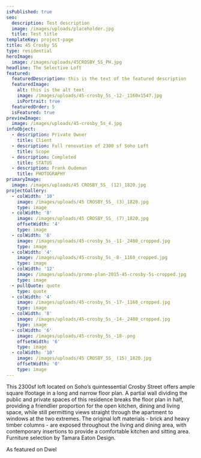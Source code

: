 ```yaml
---
isPublished: true
seo:
  description: Test description
  image: /images/uploads/placeholder.jpg
  title: Test title
templateKey: project-page
title: 45 Crosby 5S
type: residential
heroImage:
  image: /images/uploads/45CROSBY_5S_PH.jpg
headline: The Selective Loft
featured:
  featuredDescription: this is the text of the featured description
  featuredImage:
    alt: this is the alt text
    image: /images/uploads/45-crosby_5s_-12-_1160x1547.jpg
    isPortrait: true
  featuredOrder: 5
  isFeatured: true
previewImage:
  image: /images/uploads/45-crosby_5s_4.jpg
infoObject:
  - description: Private Owner
    title: Client
  - description: Full renovation of 2300 sf Soho Loft
    title: Scope
  - description: Completed
    title: STATUS
  - description: Frank Oudeman
    title: PHOTOGRAPHY
primaryImage:
  image: /images/uploads/45 CROSBY_5S_ (12)_1820.jpg
projectGallery:
  - colWidth: '10'
    image: /images/uploads/45 CROSBY_5S_ (3)_1820.jpg
    type: image
  - colWidth: '8'
    image: /images/uploads/45 CROSBY_5S_ (7)_1820.jpg
    offsetWidth: '4'
    type: image
  - colWidth: '8'
    image: /images/uploads/45-crosby_5s_-11-_2480_cropped.jpg
    type: image
  - colWidth: '4'
    image: /images/uploads/45-crosby_5s_-8-_1160_cropped.jpg
    type: image
  - colWidth: '12'
    image: /images/uploads/promo-plan-2015-45-crosby-5s-cropped.jpg
    type: image
  - pullQuote: quote
    type: quote
  - colWidth: '4'
    image: /images/uploads/45-crosby_5s_-17-_1160_cropped.jpg
    type: image
  - colWidth: '8'
    image: /images/uploads/45-crosby_5s_-14-_2480_cropped.jpg
    type: image
  - colWidth: '6'
    image: /images/uploads/45-crosby_5s_-18-.png
    offsetWidth: '6'
    type: image
  - colWidth: '10'
    image: /images/uploads/45 CROSBY_5S_ (15)_1820.jpg
    offsetWidth: '0'
    type: image
---
```

This 2300sf loft located on Soho’s quintessential Crosby Street offers ample square lfootage in a long and narrow floor plan. A partial wall dividing the public and private spaces of this residence breaks the floor plan in half, providing a friendlier proportion for the open kitchen, dining and living space, while still permitting views straight through the apartment to windows at the two extremes. The original loft materials - brick and heavy timber columns - are exposed throughout the living and dining area, with contemporary insertions to provide a comfortable kitchen and sitting area. Furniture selection by Tamara Eaton Design.

As featured on Dwel
